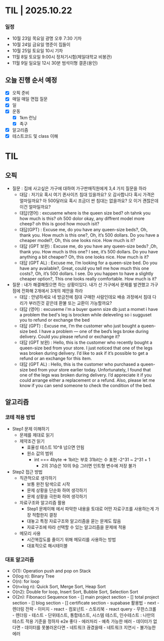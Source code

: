 # TIL | 2025.10.22

### 일정

-   10월 23일 목요일 광명 오후 7:30 기차
-   10월 24일 금요일 명준이 집들이
-   10월 25일 토요일 10시 기차
-   11월 8일 토요일 9:00시 정처기시험(제일대학교 비봉관)
-   11월 9일 일요일 12시 30분 범석이형 결혼(용인)

## 오늘 진행 순서 예정

-   [x] 오픽 준비
-   [x] 매일 매일 면접 질문
-   [x] 일
-   [x] 운동
    -   [x] 1km 런닝
    -   [x] 족구
-   [x] 알고리즘
-   [x] 테스트코드 및 class 이해

# TIL

## 오픽

-   질문 : 집에 사고싶은 가구에 대하여 가구판매직원에게 3,4 가지 질문을 하라
    -   대답 : 저기요 혹시 여기 퀸사이즈 침대 있을까요? 오 감사합니다 혹시 가격은 얼마일까요? 아 500달러요 혹시 조금더 싼 침대는 없을까요? 오 이거 괜찮은데 이건 얼마일까요?
    -   대답(영어) : excuseme where is the queen size bed? oh tahnk you how much is this? oh 500 dolor okay, any diffrent model more cheep? oh this is good how mouch isit?
    -   대답(GPT) : Excuse me, do you have any queen-size beds?, Oh, thank you. How much is this one?, Oh, it’s 500 dollars. Do you have a cheaper model?, Oh, this one looks nice. How much is it?
    -   대답 (GPT 보완) : Excuse me, do you have any queen-size beds? ,Oh, thank you. How much is this one? I see, it’s 500 dollars. Do you have anything a bit cheaper? Oh, this one looks nice. How much is it?
    -   대답 (GPT AL) : Excuse me, I’m looking for a queen-size bed. Do you have any available?, Great, could you tell me how much this one costs?, Oh, it’s 500 dollars. I see. Do you happen to have a slightly cheaper option?, This one looks really comfortable. How much is it?
-   질문 : 내가 해결해줬으면 하는 상황이있다. 내가 산 가구에서 문제를 발견했고 가구점에 전화해 2개에서 3개의 제안을 하라
    -   대답 : 안녕하세요 네 방금전에 침대 구매한 사람인데요 배송 과정에서 침대 다리가 부러진것 같은데 환불 또는 교환이 가능할까요?
    -   대답 (영어) : excuseme i'm a buyer quenn size db just a momet i have a problem the bed's leg is brocken while deleveling so i sugguset you to refund or exchange the bed
    -   대답 (GPT) : Excuse me, I’m the customer who just bought a queen-size bed. I have a problem — one of the bed’s legs broke during delivery. Could you please refund or exchange it?
    -   대답 (GPT 보완) : Hello, this is the customer who recently bought a queen-size bed from your store. I just noticed that one of the legs was broken during delivery. I’d like to ask if it’s possible to get a refund or an exchange for this item.
    -   대답 (GPT AL) : Hello, this is the customer who purchased a queen-size bed from your store earlier today. Unfortunately, I found that one of the legs was broken during delivery. I’d appreciate it if you could arrange either a replacement or a refund. Also, please let me know if you can send someone to check the condition of the bed.

## 알고리즘

### 코테 적용 방법

-   Step1 문제 이해하기
    -   문제를 제대로 읽기
    -   제약조건 읽기
        -   효율성 테스트 10^8 넘으면 안됨
        -   원소 값의 범위
            -   int === 4byte => 1bit는 부호 31bit는 수 표현 -2^31 ~ 2^31 + 1
                -   2의 31승은 10의 9승 그러면 인트형 변수에 저장 불가
-   Step2 접근 방법
    -   직관적으로 생각하기
        -   보통 완전 탐색으로 시작
        -   문제 상황을 단순화 하여 생각하기
        -   문제 상황을 극한화 하여 생각하기
    -   자료구조와 알고리즘 활용
        -   Step1 문제이해 에서 파악한 내용을 토대로 어떤 자료구조를 사용하는게 가장 적합한지 결정
        -   대놓고 특정 자료구조와 알고리즘을 묻는 문제도 많음
        -   자료구조에 따라 선택할 수 있는 알고리즘을 문제에 적용
    -   메모리 사용
        -   시간복잡도를 줄이기 위해 메모리를 사용하는 방법
        -   대표적으로 해시테이블

### 대표 알고리즘

-   O(1): Operation push and pop on Stack
-   O(log n): Binary Tree
-   O(n): for loop
-   O(n×log n): Quick Sort, Merge Sort, Heap Sort
-   O(n2): Double for loop, Insert Sort, Bubble Sort, Selection Sort
-   O(2n): Fibonacci Sequence
    tion - [] main project section - [] total project section - [] blog section - [] certificate section - supabase 활용법 - next - 렌더링 전략 - 이미지 - react - 컴포넌트 - 스토리북 - react query - 무한스크롤 - 렌더링 - 테스트 - 단위테스트, 통합테스트, 시스템 테스트, 인수테스트 : 나만의 테스트 적용 기준을 정하자 e2e 좋다 - 에러처리 - 예측 가능한 에러 - 데이터가 없다면 - 데이터를 못불러온다면 - 네트워크 끊겼을때 - 네트워크 지연시 - 불가능한 에러
